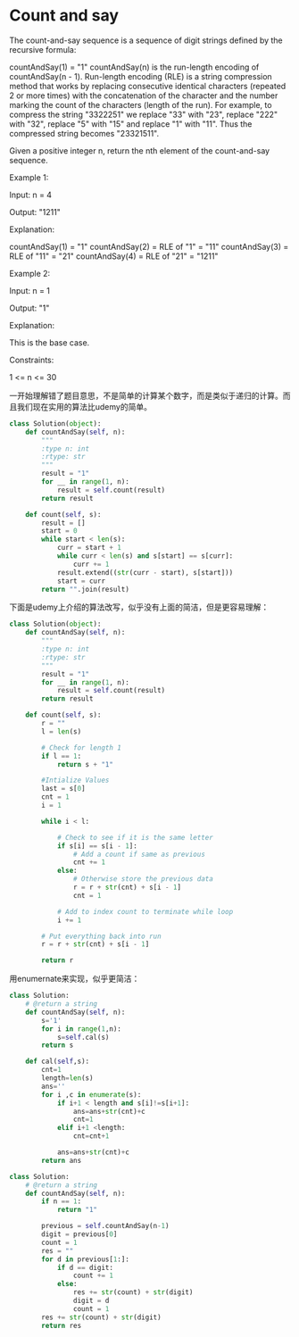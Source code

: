 # Count and say

The count-and-say sequence is a sequence of digit strings defined by the recursive formula:

countAndSay(1) = "1"
countAndSay(n) is the run-length encoding of countAndSay(n - 1).
Run-length encoding (RLE) is a string compression method that works by replacing consecutive identical characters (repeated 2 or more times) with the concatenation of the character and the number marking the count of the characters (length of the run). For example, to compress the string "3322251" we replace "33" with "23", replace "222" with "32", replace "5" with "15" and replace "1" with "11". Thus the compressed string becomes "23321511".

Given a positive integer n, return the nth element of the count-and-say sequence.

Example 1:

Input: n = 4

Output: "1211"

Explanation:

countAndSay(1) = "1"
countAndSay(2) = RLE of "1" = "11"
countAndSay(3) = RLE of "11" = "21"
countAndSay(4) = RLE of "21" = "1211"

Example 2:

Input: n = 1

Output: "1"

Explanation:

This is the base case.

Constraints:

1 <= n <= 30

一开始理解错了题目意思，不是简单的计算某个数字，而是类似于递归的计算。而且我们现在实用的算法比udemy的简单。

```python
class Solution(object):
    def countAndSay(self, n):
        """
        :type n: int
        :rtype: str
        """
        result = "1"
        for __ in range(1, n):
            result = self.count(result)
        return result

    def count(self, s):
        result = []
        start = 0
        while start < len(s):
            curr = start + 1
            while curr < len(s) and s[start] == s[curr]:
                curr += 1
            result.extend((str(curr - start), s[start]))
            start = curr
        return "".join(result)
```

下面是udemy上介绍的算法改写，似乎没有上面的简洁，但是更容易理解：

```python
class Solution(object):
    def countAndSay(self, n):
        """
        :type n: int
        :rtype: str
        """
        result = "1"
        for __ in range(1, n):
            result = self.count(result)
        return result

    def count(self, s):
        r = ""
        l = len(s)

        # Check for length 1
        if l == 1:
            return s + "1"

        #Intialize Values
        last = s[0]
        cnt = 1
        i = 1

        while i < l:

            # Check to see if it is the same letter
            if s[i] == s[i - 1]:
                # Add a count if same as previous
                cnt += 1
            else:
                # Otherwise store the previous data
                r = r + str(cnt) + s[i - 1]
                cnt = 1

            # Add to index count to terminate while loop
            i += 1

        # Put everything back into run
        r = r + str(cnt) + s[i - 1]

        return r
```

用enumernate来实现，似乎更简洁：

```python
class Solution:
    # @return a string
    def countAndSay(self, n):
        s='1'
        for i in range(1,n):
            s=self.cal(s)
        return s

    def cal(self,s):          
        cnt=1
        length=len(s)
        ans=''
        for i ,c in enumerate(s):
            if i+1 < length and s[i]!=s[i+1]:
                ans=ans+str(cnt)+c
                cnt=1
            elif i+1 <length:
                cnt=cnt+1

            ans=ans+str(cnt)+c    
        return ans
```

```python
class Solution:
    # @return a string
    def countAndSay(self, n):
        if n == 1:
            return "1"

        previous = self.countAndSay(n-1)
        digit = previous[0]
        count = 1
        res = ""
        for d in previous[1:]:
            if d == digit:
                count += 1
            else:
                res += str(count) + str(digit)
                digit = d
                count = 1
        res += str(count) + str(digit)
        return res

```
